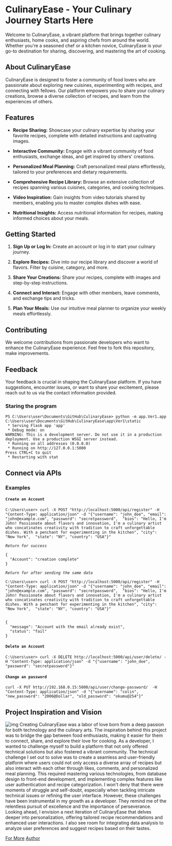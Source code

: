 # CulinaryEase - Your Culinary Journey Starts Here

Welcome to CulinaryEase, a vibrant platform that brings together culinary enthusiasts, home cooks, and aspiring chefs from around the world. Whether you're a seasoned chef or a kitchen novice, CulinaryEase is your go-to destination for sharing, discovering, and mastering the art of cooking.

## About CulinaryEase

CulinaryEase is designed to foster a community of food lovers who are passionate about exploring new cuisines, experimenting with recipes, and connecting with fellows. Our platform empowers you to share your culinary creations, browse a diverse collection of recipes, and learn from the experiences of others.

## Features

- **Recipe Sharing:** Showcase your culinary expertise by sharing your favorite recipes, complete with detailed instructions and captivating images.

- **Interactive Community:** Engage with a vibrant community of food enthusiasts, exchange ideas, and get inspired by others' creations.

- **Personalized Meal Planning:** Craft personalized meal plans effortlessly, tailored to your preferences and dietary requirements.

- **Comprehensive Recipe Library:** Browse an extensive collection of recipes spanning various cuisines, categories, and cooking techniques.

- **Video Inspiration:** Gain insights from video tutorials shared by members, enabling you to master complex dishes with ease.

- **Nutritional Insights:** Access nutritional information for recipes, making informed choices about your meals.

## Getting Started

1. **Sign Up or Log In:** Create an account or log in to start your culinary journey.

2. **Explore Recipes:** Dive into our recipe library and discover a world of flavors. Filter by cuisine, category, and more.

3. **Share Your Creations:** Share your recipes, complete with images and step-by-step instructions.

4. **Connect and Interact:** Engage with other members, leave comments, and exchange tips and tricks.
5. **Plan Your Meals:** Use our intuitive meal planner to organize your weekly meals effortlessly.
## Contributing

We welcome contributions from passionate developers who want to enhance the CulinaryEase experience. Feel free to fork this repository, make improvements.
## Feedback

Your feedback is crucial in shaping the CulinaryEase platform. If you have suggestions, encounter issues, or want to share your excitement, please reach out to us via the contact information provided.

### Staring the program
```
PS C:\Users\user\Documents\GitHub\CulinaryEase> python -m app.Ver1.app
C:\Users\user\Documents\GitHub\CulinaryEase\app\Ver1\static
 * Serving Flask app 'app'
 * Debug mode: on
WARNING: This is a development server. Do not use it in a production deployment. Use a production WSGI server instead.
 * Running on all addresses (0.0.0.0)
 * Running on http://127.0.0.1:5000
Press CTRL+C to quit   
 * Restarting with stat
```
## Connect via APIs

### Examples
#### `Create an Account`
```
C:\Users\user> curl -X POST "http://localhost:5000/api/register" -H "Content-Type: application/json" -d "{"username": "john_doe", "email": "john@example.com", "password": "secretpassword",  "bios": "Hello, I'm John! Passionate about flavors and innovation, I'm a culinary artist who concatinates creativity with tradition to craft unforgettable dishes. With a penchant for experimenting in the kitchen", "city": "New York",  "state": "NY", "country": "USA"}"
```

_`Return for success`_
```
{
  "Account": "creation complete"
}
```

_`Return for after sending the same data`_
```
C:\Users\user> curl -X POST "http://localhost:5000/api/register" -H "Content-Type: application/json" -d "{"username": "john_doe", "email": "john@example.com", "password": "secretpassword",  "bios": "Hello, I'm John! Passionate about flavors and innovation, I'm a culinary artist who concatinates creativity with tradition to craft unforgettable dishes. With a penchant for experimenting in the kitchen", "city": "New York",  "state": "NY", "country": "USA"}"


{
  "message": "Account with the email already exist",
  "status": "fail"
}
```

#### `Delete an Account`
```
C:\Users\user> curl -X DELETE http://localhost:5000/api/user/delete/ -H "Content-Type: application/json" -d "{"username": "john_doe", "password": "secretpassword"}"
```

#### `Change an password`

```
curl -X PUT http://192.168.0.15:5000/api/user/change-password/  -H "Content-Type: application/json" -d "{"username": "colin", "new_password": "2006@Dollar", "old_password": "okumu@254"}"
```

## Project Inspiration and Vision
![img](https://miro.medium.com/v2/resize:fit:720/format:webp/1*Fkkpst7WEimo77FTqbF8TA.jpeg)
Creating CulinaryEase was a labor of love born from a deep passion for both technology and the culinary arts. The inspiration behind this project was to bridge the gap between food enthusiasts, making it easier for them to connect, share, and explore their love for cooking. As a developer, I wanted to challenge myself to build a platform that not only offered technical solutions but also fostered a vibrant community.
The technical challenge I set out to solve was to create a seamless and user-friendly platform where users could not only access a diverse array of recipes but also interact with each other through likes, comments, and personalized meal planning. This required mastering various technologies, from database design to front-end development, and implementing complex features like user authentication and recipe categorization.
I won't deny that there were moments of struggle and self-doubt, especially when tackling intricate technical issues or refining the user interface. However, these challenges have been instrumental in my growth as a developer. They remind me of the relentless pursuit of excellence and the importance of perseverance.
Looking ahead, I envision a next iteration of CulinaryEase that delves deeper into personalization, offering tailored recipe recommendations and enhanced user interactions. I also see room for integrating data analysis to analyze user preferences and suggest recipes based on their tastes. 

[For More](https://medium.com/@colinatjku/602cbd613b5b)
[Author](https://www.linkedin.com/in/colin-okumu-a60729270/)